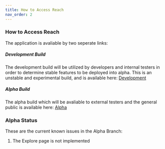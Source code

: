 ```yaml
---
title: How to Access Reach
nav_order: 2
---
```


### How to Access Reach
  The application is avaliable by two seperate links:

##### Development Build
  The development build will be utilized by developers and internal testers in order to determine stable features to be deployed into alpha. This is an unstable and experimental build, and is available here: [Development](https://master.d1t7lxoixksik3.amplifyapp.com/)

##### Alpha Build
  The alpha build which will be avaliable to external testers and the general public is available here: [Alpha](https://production.d1t7lxoixksik3.amplifyapp.com/)

### Alpha Status
  These are the current known issues in the Alpha Branch:
  1. The Explore page is not implemented
